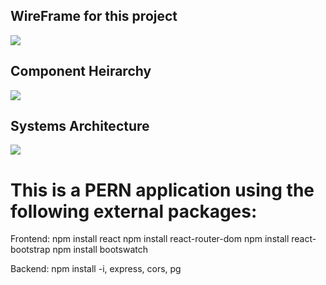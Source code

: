 ## WireFrame for this project

<img src="https://s3.amazonaws.com/assets.mockflow.com/app/wireframepro/company/C2961fe57b990450a863d0143b9a726ef/projects/MyplBBvryob/pages/991f652b147e4fccae31b7e9c603c06c/image/991f652b147e4fccae31b7e9c603c06c.png?1668010002887" />

## Component Heirarchy

<img src="https://raw.githubusercontent.com/seabornjr/trackify-fec/56ff52b824aac619d5bbe38881b398b6b34dccab/ComponentHeirarchy.drawio.svg" >

## Systems Architecture

<img src="https://raw.githubusercontent.com/seabornjr/trackify-fec/890b4e32bd4883829633e2fa1090a3ca6ceac33d/Trackify.drawio.svg">

# This is a PERN application using the following external packages:

Frontend:
npm install react
npm install react-router-dom
npm install react-bootstrap
npm install bootswatch

Backend:
npm install -i, express, cors, pg
